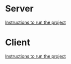 # Server

[Instructions to run the project](./server/README.md)

# Client

[Instructions to run the project](./client/README.md)